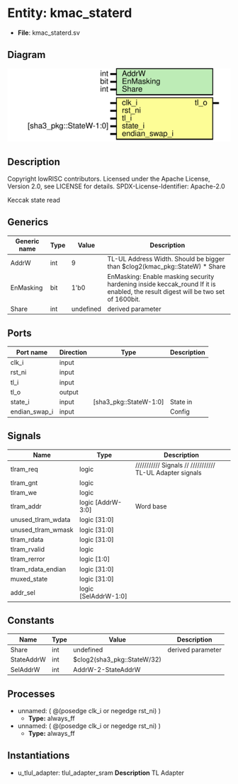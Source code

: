 # Entity: kmac_staterd

- **File**: kmac_staterd.sv
## Diagram

![Diagram](kmac_staterd.svg "Diagram")
## Description

 Copyright lowRISC contributors.
 Licensed under the Apache License, Version 2.0, see LICENSE for details.
 SPDX-License-Identifier: Apache-2.0

 Keccak state read

## Generics

| Generic name | Type | Value     | Description                                                                                                                         |
| ------------ | ---- | --------- | ----------------------------------------------------------------------------------------------------------------------------------- |
| AddrW        | int  | 9         |  TL-UL Address Width. Should be bigger than  $clog2(kmac_pkg::StateW) * Share                                                       |
| EnMasking    | bit  | 1'b0      |  EnMasking: Enable masking security hardening inside keccak_round  If it is enabled, the result digest will be two set of 1600bit.  |
| Share        | int  | undefined |  derived parameter                                                                                                                  |
## Ports

| Port name     | Direction | Type                   | Description |
| ------------- | --------- | ---------------------- | ----------- |
| clk_i         | input     |                        |             |
| rst_ni        | input     |                        |             |
| tl_i          | input     |                        |             |
| tl_o          | output    |                        |             |
| state_i       | input     | [sha3_pkg::StateW-1:0] |  State in   |
| endian_swap_i | input     |                        |  Config     |
## Signals

| Name               | Type                 | Description                                                 |
| ------------------ | -------------------- | ----------------------------------------------------------- |
| tlram_req          | logic                | ///////////  Signals // ///////////  TL-UL Adapter signals  |
| tlram_gnt          | logic                |                                                             |
| tlram_we           | logic                |                                                             |
| tlram_addr         | logic [AddrW-3:0]    | Word base                                                   |
| unused_tlram_wdata | logic [31:0]         |                                                             |
| unused_tlram_wmask | logic [31:0]         |                                                             |
| tlram_rdata        | logic [31:0]         |                                                             |
| tlram_rvalid       | logic                |                                                             |
| tlram_rerror       | logic [1:0]          |                                                             |
| tlram_rdata_endian | logic [31:0]         |                                                             |
| muxed_state        | logic [31:0]         |                                                             |
| addr_sel           | logic [SelAddrW-1:0] |                                                             |
## Constants

| Name       | Type | Value                       | Description        |
| ---------- | ---- | --------------------------- | ------------------ |
| Share      | int  | undefined                   | derived parameter  |
| StateAddrW | int  | $clog2(sha3_pkg::StateW/32) |                    |
| SelAddrW   | int  | AddrW-2-StateAddrW          |                    |
## Processes
- unnamed: ( @(posedge clk_i or negedge rst_ni) )
  - **Type:** always_ff
- unnamed: ( @(posedge clk_i or negedge rst_ni) )
  - **Type:** always_ff
## Instantiations

- u_tlul_adapter: tlul_adapter_sram
**Description**
 TL Adapter

